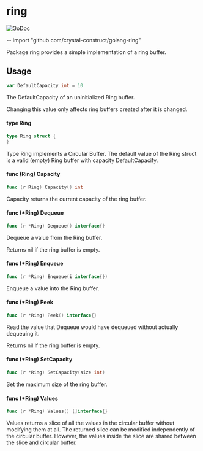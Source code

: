 # ring

[![GoDoc](https://godoc.org/github.com/crystal-construct/golang-ring?status.svg)](https://godoc.org/github.com/crystal-construct/golang-ring)

--
    import "github.com/crystal-construct/golang-ring"

Package ring provides a simple implementation of a ring buffer.

## Usage

```go
var DefaultCapacity int = 10
```
The DefaultCapacity of an uninitialized Ring buffer.

Changing this value only affects ring buffers created after it is changed.

#### type Ring

```go
type Ring struct {
}
```

Type Ring implements a Circular Buffer. The default value of the Ring struct is
a valid (empty) Ring buffer with capacity DefaultCapacify.

#### func (Ring) Capacity

```go
func (r Ring) Capacity() int
```
Capacity returns the current capacity of the ring buffer.

#### func (*Ring) Dequeue

```go
func (r *Ring) Dequeue() interface{}
```
Dequeue a value from the Ring buffer.

Returns nil if the ring buffer is empty.

#### func (*Ring) Enqueue

```go
func (r *Ring) Enqueue(i interface{})
```
Enqueue a value into the Ring buffer.

#### func (*Ring) Peek

```go
func (r *Ring) Peek() interface{}
```
Read the value that Dequeue would have dequeued without actually dequeuing it.

Returns nil if the ring buffer is empty.

#### func (*Ring) SetCapacity

```go
func (r *Ring) SetCapacity(size int)
```
Set the maximum size of the ring buffer.

#### func (*Ring) Values

```go
func (r *Ring) Values() []interface{}
```
Values returns a slice of all the values in the circular buffer without
modifying them at all. The returned slice can be modified independently of the
circular buffer. However, the values inside the slice are shared between the
slice and circular buffer.
